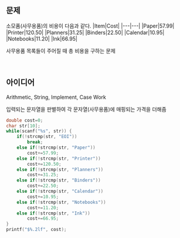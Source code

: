 ## 문제
소모품(사무용품)의 비용이 다음과 같다.
|Item|Cost|
|---|---|
|Paper|57.99|
|Printer|120.50|
|Planners|31.25|
|Binders|22.50|
|Calendar|10.95|
|Notebooks|11.20|
|Ink|66.95|

사무용품 목록들이 주어질 때 총 비용을 구하는 문제

<br/>

## 아이디어
Arithmetic, String, Implement, Case Work

입력되는 문자열을 판별하여 각 문자열(사무용품)에 매핑되는 가격을 더해줌
```c
double cost=0;
char str[10];
while(scanf("%s", str)) {
	if(!strcmp(str, "EOI"))
		break;
	else if(!strcmp(str, "Paper"))
		cost+=57.99;
	else if(!strcmp(str, "Printer"))
		cost+=120.50;
	else if(!strcmp(str, "Planners"))
		cost+=31.25;
	else if(!strcmp(str, "Binders"))
		cost+=22.50;
	else if(!strcmp(str, "Calendar"))
		cost+=10.95;
	else if(!strcmp(str, "Notebooks"))
		cost+=11.20;
	else if(!strcmp(str, "Ink"))
		cost+=66.95;
}
printf("$%.2lf", cost);
```